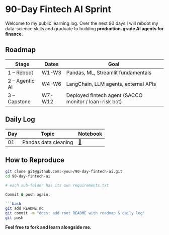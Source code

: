 # 90-Day Fintech AI Sprint

Welcome to my public learning log. Over the next 90 days I will reboot my data-science skills and graduate to building **production-grade AI agents for finance**.

## Roadmap
| Stage | Dates | Goal |
|------|-------|------|
| 1 – Reboot | W1-W3 | Pandas, ML, Streamlit fundamentals |
| 2 – Agentic AI | W4-W6 | LangChain, LLM agents, external APIs |
| 3 – Capstone | W7-W12 | Deployed fintech agent (SACCO monitor / loan-risk bot) |

## Daily Log
| Day | Topic | Notebook |
|----|-------|----------|
| 01 | Pandas data cleaning | [🔗](stage-01-reboot/day-01-pandas-cleaning) |

## How to Reproduce
```bash
git clone git@github.com:<you>/90-day-fintech-ai.git
cd 90-day-fintech-ai

# each sub-folder has its own requirements.txt

Commit & push again:

```bash
git add README.md
git commit -m "docs: add root README with roadmap & daily log"
git push

```

**Feel free to fork and learn alongside me.**
